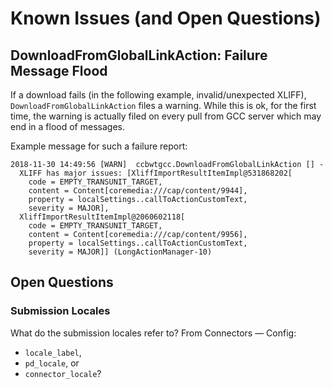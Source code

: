 # Known Issues (and Open Questions)

## DownloadFromGlobalLinkAction: Failure Message Flood

If a download fails (in the following example, invalid/unexpected XLIFF), `DownloadFromGlobalLinkAction`
files a warning. While this is ok, for the first time, the warning is actually
filed on every pull from GCC server which may end in a flood of messages.

Example message for such a failure report:
 
```log
2018-11-30 14:49:56 [WARN]  ccbwtgcc.DownloadFromGlobalLinkAction [] -
  XLIFF has major issues: [XliffImportResultItemImpl@531868202[
    code = EMPTY_TRANSUNIT_TARGET,
    content = Content[coremedia:///cap/content/9944],
    property = localSettings..callToActionCustomText,
    severity = MAJOR],
  XliffImportResultItemImpl@2060602118[
    code = EMPTY_TRANSUNIT_TARGET,
    content = Content[coremedia:///cap/content/9956],
    property = localSettings..callToActionCustomText,
    severity = MAJOR]] (LongActionManager-10)
```

## Open Questions

### Submission Locales

What do the submission locales refer to? From Connectors — Config:

* `locale_label`,
* `pd_locale`, or
* `connector_locale`?
